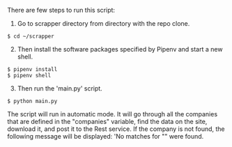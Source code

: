 There are few steps to run this script:
  1. Go to scrapper directory from directory with the repo clone.
  
    $ cd ~/scrapper
   
  2. Then install the software packages specified by Pipenv and start a new shell.
  
    $ pipenv install
    $ pipenv shell
  
  3. Then run the 'main.py' script.
    
    $ python main.py
  
  The script will run in automatic mode. It will go through all the companies that are defined in the "companies" variable, find the data on the site, download it, and post it to the Rest service. If the company is not found, the following message will be displayed: 'No matches for "<company-name>" were found.
